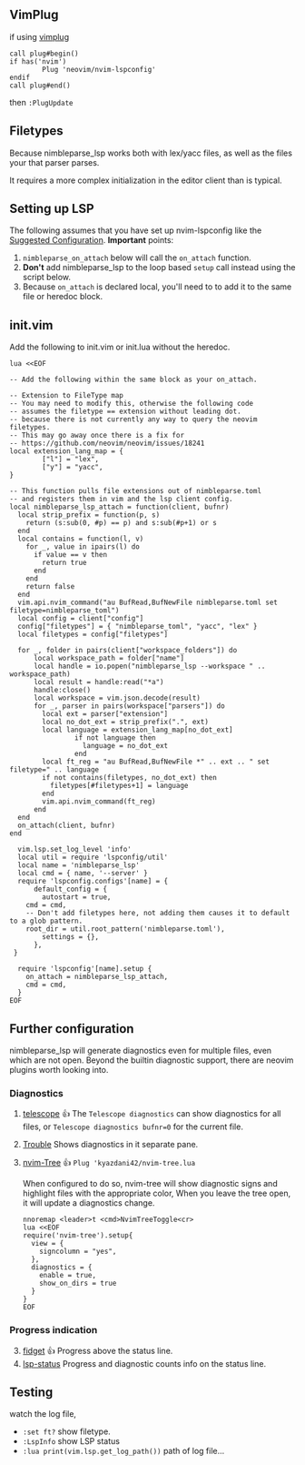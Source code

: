 ## VimPlug
if using [vimplug](https://github.com/junegunn/vim-plug)
```
call plug#begin()
if has('nvim')
        Plug 'neovim/nvim-lspconfig'
endif
call plug#end()
```
then `:PlugUpdate`

## Filetypes
Because nimbleparse_lsp works both with lex/yacc files,
as well as the files your that parser parses.

It requires a more complex initialization in the editor client than is typical.

## Setting up LSP
The following assumes that you have set up nvim-lspconfig like the [Suggested Configuration](https://github.com/neovim/nvim-lspconfig#Suggested-configuration).
**Important** points:

  1. `nimbleparse_on_attach` below will call the `on_attach` function.
  2. **Don't** add nimbleparse_lsp to the loop based `setup` call instead using the script below.
  3. Because `on_attach` is declared local, you'll need to to add it to the same file or heredoc block.

## init.vim 
Add the following to init.vim or init.lua without the heredoc.


```
lua <<EOF

-- Add the following within the same block as your on_attach.

-- Extension to FileType map
-- You may need to modify this, otherwise the following code
-- assumes the filetype == extension without leading dot.
-- because there is not currently any way to query the neovim filetypes.
-- This may go away once there is a fix for
-- https://github.com/neovim/neovim/issues/18241
local extension_lang_map = {
        ["l"] = "lex",
        ["y"] = "yacc",
}

-- This function pulls file extensions out of nimbleparse.toml
-- and registers them in vim and the lsp client config.
local nimbleparse_lsp_attach = function(client, bufnr)
  local strip_prefix = function(p, s)
    return (s:sub(0, #p) == p) and s:sub(#p+1) or s
  end
  local contains = function(l, v)
    for _, value in ipairs(l) do
      if value == v then
        return true
      end
    end
    return false
  end
  vim.api.nvim_command("au BufRead,BufNewFile nimbleparse.toml set filetype=nimbleparse_toml")
  local config = client["config"]
  config["filetypes"] = { "nimbleparse_toml", "yacc", "lex" }
  local filetypes = config["filetypes"]

  for _, folder in pairs(client["workspace_folders"]) do
	  local workspace_path = folder["name"]
	  local handle = io.popen("nimbleparse_lsp --workspace " .. workspace_path)
	  local result = handle:read("*a")
	  handle:close()
	  local workspace = vim.json.decode(result)
	  for _, parser in pairs(workspace["parsers"]) do
		local ext = parser["extension"]
		local no_dot_ext = strip_prefix(".", ext)
		local language = extension_lang_map[no_dot_ext]
                if not language then
                  language = no_dot_ext
                end
		local ft_reg = "au BufRead,BufNewFile *" .. ext .. " set filetype=" .. language 
		if not contains(filetypes, no_dot_ext) then
		  filetypes[#filetypes+1] = language
		end
		vim.api.nvim_command(ft_reg)
	  end
  end
  on_attach(client, bufnr)
end

  vim.lsp.set_log_level 'info'
  local util = require 'lspconfig/util'
  local name = 'nimbleparse_lsp'
  local cmd = { name, '--server' }
  require 'lspconfig.configs'[name] = {
      default_config = {
        autostart = true,
	cmd = cmd,
	-- Don't add filetypes here, not adding them causes it to default to a glob pattern.
	root_dir = util.root_pattern('nimbleparse.toml'),
        settings = {},
      },
 }

  require 'lspconfig'[name].setup {
    on_attach = nimbleparse_lsp_attach,
    cmd = cmd,
  }
EOF
```

## Further configuration

nimbleparse_lsp will generate diagnostics even for multiple files, even which are not open.
Beyond the builtin diagnostic support, there are neovim plugins worth looking into.

### Diagnostics

1. [telescope](https://github.com/nvim-telescope/telescope.nvim) :thumbsup:
   The `Telescope diagnostics` can show diagnostics for all files,
   or `Telescope diagnostics bufnr=0` for the current file.
2. [Trouble](https://github.com/folke/trouble.nvim)
    Shows diagnostics in it separate pane.
3. [nvim-Tree](https://github.com/kyazdani42/nvim-tree.lua) :thumbsup:
   `Plug 'kyazdani42/nvim-tree.lua`

   When configured to do so, nvim-tree will show diagnostic signs and
   highlight files with the appropriate color,
   When you leave the tree open, it will update a diagnostics change.
   ```
   nnoremap <leader>t <cmd>NvimTreeToggle<cr>
   lua <<EOF
   require('nvim-tree').setup{
     view = {
       signcolumn = "yes",
     },
     diagnostics = {
       enable = true,
       show_on_dirs = true
     }
   }
   EOF
   ```
### Progress indication

3. [fidget](https://github.com/j-hui/fidget.nvim) :thumbsup:
   Progress above the status line.
4. [lsp-status](https://github.com/nvim-lua/lsp-status.nvim)
   Progress and diagnostic counts info on the status line.

## Testing

watch the log file,

* `:set ft?` show filetype.
* `:LspInfo` show LSP status
* `:lua print(vim.lsp.get_log_path())` path of log file...
